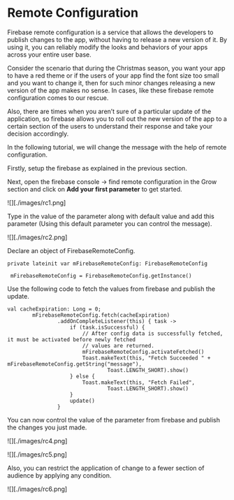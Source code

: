 # Remote Configuration

Firebase remote configuration is a service that allows the developers to publish changes to the app, without having to release a new version of it. By using it, you can reliably modify the looks and behaviors of your apps across your entire user base.

Consider the scenario that during the Christmas season, you want your app to have a red theme or if the users of your app find the font size too small and you want to change it, then for such minor changes releasing a new version of the app makes no sense. In cases, like these firebase remote configuration comes to our rescue.

Also, there are times when you aren’t sure of a particular update of the application, so firebase allows you to roll out the new version of the app to a certain section of the users to understand their response and take your decision accordingly.

In the following tutorial, we will change the message with the help of remote configuration.

Firstly, setup the firebase as explained in the previous section.

Next, open the firebase console -> find remote configuration in the Grow section and click on **Add your first parameter** to get started.

![][./images/rc1.png]

Type in the value of the parameter along with default value and add this parameter (Using this default parameter you can control the message).

![][./images/rc2.png]

Declare an object of FirebaseRemoteConfig.

```
private lateinit var mFirebaseRemoteConfig: FirebaseRemoteConfig
```

```
 mFirebaseRemoteConfig = FirebaseRemoteConfig.getInstance()
 ```
 
Use the following code to fetch the values from firebase and publish the update.

```
val cacheExpiration: Long = 0;
        mFirebaseRemoteConfig.fetch(cacheExpiration)
                .addOnCompleteListener(this) { task ->
                    if (task.isSuccessful) {
                        // After config data is successfully fetched, it must be activated before newly fetched
                        // values are returned.
                        mFirebaseRemoteConfig.activateFetched()
                        Toast.makeText(this, "Fetch Succeeded " + mFirebaseRemoteConfig.getString("message"),
                                Toast.LENGTH_SHORT).show()
                    } else {
                        Toast.makeText(this, "Fetch Failed",
                                Toast.LENGTH_SHORT).show()
                    }
                    update()
                }
```
 
You can now control the value of the parameter from firebase and publish the changes you just made.

![][./images/rc4.png]

![][./images/rc5.png]

Also, you can restrict the application of change to a fewer section of  audience by applying any condition.

![][./images/rc6.png]




